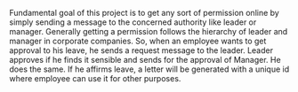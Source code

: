 Fundamental goal of this project is to get any sort of permission online by simply sending a
message to the concerned authority like leader or manager. Generally getting a permission
follows the hierarchy of leader and manager in corporate companies. So, when an employee
wants to get approval to his leave, he sends a request message to the leader. Leader approves
if he finds it sensible and sends for the approval of Manager. He does the same. If he affirms
leave, a letter will be generated with a unique id where employee can use it for other purposes.
